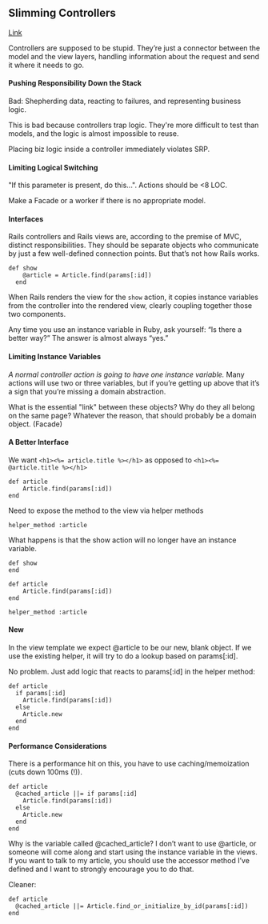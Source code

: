 ## Slimming Controllers
[Link](http://tutorials.jumpstartlab.com/topics/controllers/slimming_controllers.html)

Controllers are supposed to be stupid. They’re just a connector between the model and the view layers, handling information about the request and send it where it needs to go.

#### Pushing Responsibility Down the Stack

Bad: Shepherding data, reacting to failures, and representing business logic.

This is bad because controllers trap logic. They're more difficult to test than models, and the logic is almost impossible to reuse.

Placing biz logic inside a controller immediately violates SRP.

#### Limiting Logical Switching

"If this parameter is present, do this...". Actions should be <8 LOC.

Make a Facade or a worker if there is no appropriate model.

#### Interfaces

Rails controllers and Rails views are, according to the premise of MVC, distinct responsibilities. They should be separate objects who communicate by just a few well-defined connection points. But that’s not how Rails works.

    def show
        @article = Article.find(params[:id])
      end

When Rails renders the view for the `show` action, it copies instance variables from the controller into the rendered view, clearly coupling together those two components.

Any time you use an instance variable in Ruby, ask yourself: “Is there a better way?” The answer is almost always “yes.”

#### Limiting Instance Variables

*A normal controller action is going to have one instance variable.* Many actions will use two or three variables, but if you’re getting up above that it’s a sign that you’re missing a domain abstraction.

What is the essential "link" between these objects? Why do they all belong on the same page? Whatever the reason, that should probably be a domain object. (Facade)

#### A Better Interface

We want `<h1><%= article.title %></h1>` as opposed to `<h1><%= @article.title %></h1>`

    def article
        Article.find(params[:id])
    end

Need to expose the method to the view via helper methods

    helper_method :article

What happens is that the show action will no longer have an instance variable.

    def show
    end

    def article
        Article.find(params[:id])
    end

    helper_method :article

#### New

In the view template we expect @article to be our new, blank object. If we use the existing helper, it will try to do a lookup based on params[:id].

No problem. Just add logic that reacts to params[:id] in the helper method:

    def article
      if params[:id]
        Article.find(params[:id])
      else
        Article.new
      end
    end

#### Performance Considerations

There is a performance hit on this, you have to use caching/memoization (cuts down 100ms (!)).

    def article
      @cached_article ||= if params[:id]
        Article.find(params[:id])
      else
        Article.new
      end
    end

Why is the variable called @cached_article? I don’t want to use @article, or someone will come along and start using the instance variable in the views. If you want to talk to my article, you should use the accessor method I’ve defined and I want to strongly encourage you to do that.

Cleaner:

    def article
      @cached_article ||= Article.find_or_initialize_by_id(params[:id])
    end
